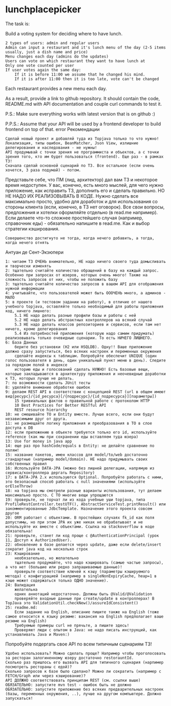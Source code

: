 # lunchplacepicker
The task is:

Build a voting system for deciding where to have lunch.

    2 types of users: admin and regular users
    Admin can input a restaurant and it's lunch menu of the day (2-5 items usually, just a dish name and price)
    Menu changes each day (admins do the updates)
    Users can vote on which restaurant they want to have lunch at
    Only one vote counted per user
    If user votes again the same day:
        If it is before 11:00 we assume that he changed his mind.
        If it is after 11:00 then it is too late, vote can't be changed

Each restaurant provides a new menu each day.

As a result, provide a link to github repository. It should contain the code, README.md with API documentation and couple curl commands to test it.

P.S.: Make sure everything works with latest version that is on github :)

P.P.S.: Assume that your API will be used by a frontend developer to build frontend on top of that.
error Рекомендации

    Сделай новый проект и добавляй туда из Topjava только то что нужно! Локализация, типы ошибок, BeanMatcher, Json View, излишние делегирования и наследования - не нужны!
    API продумывай с точки зрения не программиста и объектов, а с точки зрения того, кто им будет пользоваться (frontend). Еще раз - в рамках ТЗ!
    Сначала сделай основной сценарий по ТЗ. Все остальное (если очень хочется, 3 раза подумай) - потом.

Представьте себе, что ПМ (лид, архитектор) дал вам ТЗ и некоторое время недоступен. У вас, конечно, есть много мыслей, для чего нужно приложение, как исправить ТЗ, дополнить его и сделать правильно. НО НЕ НАДО ИХ РЕАЛИЗОВЫВАТЬ В КОДЕ. Нужно сделать все максимально просто, удобно для доработок и для использования со стороны клиента (если, конечно, в ТЗ нет оговорок). Все свои вопросы, предложения и хотелки оформляйте отдельно (в read.me например). Если делаете что-то сложнее простейшего случая (например, справочник еды) - обязательно напишите в read.me. Как и выбор стратегии кэширования.

    Совершенство достигнуто не тогда, когда нечего добавить, а тогда, когда нечего отнять

Антуан де Сент-Экзюпери

    1: читаем ТЗ ОЧЕНЬ внимательно, НЕ надо ничего своего туда домысливать и творчески изменять
    2: тщательно считайте количество обращений в базу на каждый запрос. Особенно при запросах от юзеров, которых очень много! Также на сложность запросов от них, чтобы не положить базу
    3: тщательно считайте количество запросов в вашем API для отображения нужной информации
    4: учитывайте, что пользователей может быть ОООЧЕНЬ много, а админов - МАЛО
    5: в проекте (и тестовом задании на работу), в отличие от нашего учебного topjava, оставляйте только необходимый для работы приложения код, ничего лишнего:
        5.1 НЕ надо делать разные профили базы и работы с ней
        5.2 НЕ надо делать абстрактных контроллеров на всякий случай
        5.3 НЕ надо делать классов репозиториев и сервисов, если там нет ничего, кроме делегирования
        5.4 Из потребностей приложения (которую надо самим придумать) реализовывать только очевидные сценарии. То есть НИЧЕГО ЛИШНЕГО.
    6: База Данных
        берите без установки (H2 или HSQLDB). Одну!! Ваше приложение должно сразу запуститься, без всяких настроек и переменных окружения
        сделайте индексы к таблицам. Попробуйте обеспечит UNIQUE (один голос пользователя в день, один уникальный пункт меню в день). Следите за порядком полей в индексе
        историю еды и голосований сделать НУЖНО! Есть базовые вещи, которые закладываются в архитектуру приложения и неочевидные доработки к ТЗ, которых лучше не делать.
    7: по возможности сделать JUnit тесты
    8: уделяйте внимание обработке ошибок
    9: делаем REST API в соответствии с концепцией REST (url в общем имеют вид{ресурс}/{id_ресурсa}[/{подресурс}/{id_подресурсa}][параметры])
        15 тривиальных фактов о правильной работе с протоколом HTTP
        10 Best Practices for Better RESTful API
        REST resource hierarchy
    10: не смешивайте TO и Entity вместе. Лучше всего, если они будут независимыми друг от друга.
    11: не размещайте логику приложения и преобразования в TO в слое доступа к DB
    12: если приложению в объекте требуется только его id, используйте reference (как мы при сохранении еды вставляем туда юзера)
    13: Use for money in java app
    14: еще раз про hashCode/equals в Entity: не делайте сравнение по полям!
    15: название пакетов, имен классов для model/to/web достаточно стандартные (например model/domain). НЕ надо придумывать своих собственных правил
    16: Используйте DATA-JPA (можно без лишней делегации, напрямую из сервиса/контроллера дергать Repository)
    17: в DATA-JPA 2.x используются Optional. Попробуйте работать с ними, это безопасный способ работать с null значениями (используйте orElseThrow)
    18: на topjava мы смотрели разные варианты использования, тут делаем максимально просто. С TO многие вещи упрощаются
    19: проверьте, не торчат ли из кода учебные уши topjava, типа ProfileRestController.testUTF(), AbstractServiceTest.printResult() или закомментированные JdbcTemplate. Назначение этого проекта совсем другое
    20: ORM работает с объектами. В простейших случаях fk_id как поля допустимы, но при этом JPA их уже никак не обрабатывает и не используйте их вместе с объектами. Ссылка на stackoverflow в коде обязательна!
    21: проверьте, станет ли код проще с @AuthenticationPrincipal (урок 11, Доступ к AuthorizedUser).
    22: обновление в базе делается через update, даже если delete/insert сократит java код на несколько строк
    23: Кэширование
        необязательно, но желательно
        тщательно продумайте, что надо кэшировать (самые частые запросы), а что нет (большие или редко запрашиваемые данные)!
        проверьте соответствие ключей к кэшу (параметры кэшируемого метода) с конфигурацией (например в singleNonExpiryCache, heap=1 в кэше может содержаться только ОДНО значение).
    24: Валидация
        желательна
        одних аннотаций недостаточно. Должны быть @Valid/@Validation
        проверяйте входные данные при create/update в контроллерах! В TopJava это ValidationUtil.checkNew()/assureIdConsistent()
    25: readme.md:
        Если задание на English, описание пишите также на English (тоже самое относится к языку резюме: вакансия на English предполагает ваше резюме на English)
        Требуемые примеры curl не прячьте, а пишите здесь!
        Проверяют люди с опытом в Java: не надо писать инструкций, как устанавливать Java и Maven:)

Попробуйте подергать свое API по всем типичным сценариям ТЗ!

    Удобно использовать? Можно сделать проще? Например чтобы проголосовать за ресторан залогиненному юзеру достаточно restorauntId.
    Сколько раз пришлось его вызвать API для типичного сценария (нарпимер посмотреть рестораны с едой)?
    Сколько запросов к базе было сделано? Можно ли сократить (например с FETCH/Graph или через кэширование)?
    API ДОЛЖНО соответствовать принципам REST (см. ссылки выше)
    ОБЯЗАТЕЛЬНО: запустите mvn test - ошибок быть не должно
    ОБЯЗАТЕЛЬНО: запустите приложение без всяких предварительных настроек (базы, переменных окружения, ..), лучше на другом компьютере. Должно запускаться!
